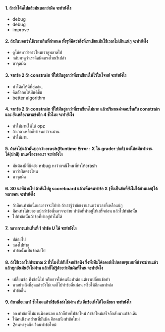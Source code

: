 #### 1. ถ้าส่งโค้ดไปแล้วมันบอกว่าผิด จะทำยังไง
 - debug
 - debug
 - improve

#### 2. ถ้ามันบอกว่าใช้เวลาเกินที่กำหนด ทั้งๆที่คิดว่าสิ่งที่เราเขียนมันใช้เวลาไม่เกินแน่ๆ จะทำยังไง
- ดูโค้ดหาว่าตรงไหนเราดูพลาดไป
- กลับมาดูว่าเราคิดผิดตรงไหนรึเปล่า
- หาจุดผิด


#### 3. จากข้อ 2 ถ้า constrain ที่ให้มันสูงกว่าที่เขาเขียนให้ไว้ในโจทย์ จะทำยังไง
- ทำโค้ดให้ดีที่สุดอ่ะ..
- คิดอัลกอให้มันดีขึ้น
- better algorithm


#### 4. จากข้อ 2 ถ้า constrain ที่ให้มันสูงกว่าที่เขาเขียนไม่มาก แล้วปริมาณคำตอบขึ้นกับ constrain และ ยังเหลือเวลาแข่งอีก 4 ชั่วโมง จะทำยังไง
- ทำให้ผ่านให้ได้ opz
- ถ้าเวลาเหลือก็ทำจนกว่าจะผ่าน
- ทำให้ผ่าน


#### 5. ถ้าส่งไปแล้วมันบอกว่า crash(Runtime Error : X ใน grader ปกติ) แต่โค้ดมันทำงานได้(ปกติ) บนเครื่องของเรา จะทำยังไง
- มันต้องมีที่ผิดอ่ะ หาbug หาว่ากรณีไหนที่ทำให้crash
- หาว่าผิดตรงไหน
- หาจุดผิด


#### 6. 30 นาทีผ่านไป ถ้าหันไปดู scoreboard แล้วเห็นคนทำข้อ X (ซึ่งเป็นข้อที่ยังไม่ได้อ่านเลย)ได้หลายคน จะทำยังไง
- ถ้ามีคนทำข้อนี้เยอะอาจจะไปทำ ถ้าเรารู้ว่าข้อเรานานกว่าเวลาที่เหลือแน่ๆ
- มีคนทำได้เยอะ แปลว่าข้อนั้นอาจจะง่าย ทำข้อที่ทำอยู่ให้เสร็จก่อน แล้วไปทำข้อนั้น
- ไปทำข้อนั้นถ้าข้อที่ทำอยู่ทำไม่ได้


#### 7. กลางการแข่งเห็นที่ 1 ทำข้อ U ได้ จะทำยังไง
- ปล่อยไป
- ลองไปทำดู
- ทำข้อนั้นเป็นข้อต่อไป

#### 8. ถ้าใช้เวลาไปประมาณ 2 ชั่วโมงไปกับโจทย์ข้อนึง ซึ่งทั้งทีมได้ลองส่งไปหลายๆแบบที่น่าจะผ่านแล้ว แล้วทุกอันมันยังไม่ผ่าน แล้วก็ไม่รู้ด้วยว่ามันผิดที่ไหน จะทำยังไง
- เปลี่ยนข้อ ทิ้งข้อนี้ไป หรืออาจให้คนนึงทำต่อ แต่เราเปลี่ยนข้อทำ
- หาอย่างถึงที่สุดแล้วยังไม่เจอก็ไปทำข้ออื่นก่อน หรือให้อีกคนทำต่อ
- ทำข้ออื่น


#### 9. ถ้าเหลือเวลา1 ชั่วโมง แล้วมีข้อนึงส่งไม่ผ่าน กับ อีกข้อเพิ่งได้ไอเดียมา จะทำยังไง
- ลองทำข้อที่ไม่ผ่านนิดหน่อย แล้วก็ย้ายไปข้อใหม่ ถ้าข้อใหม่เสร็จก็กลับมาแก้ข้อเดิม
- ให้คนนึงหาส่วนที่มันผิด อีกคนนึงทำข้อใหม่
- 2คนหาจุดผิด 1คนทำข้อใหม่

